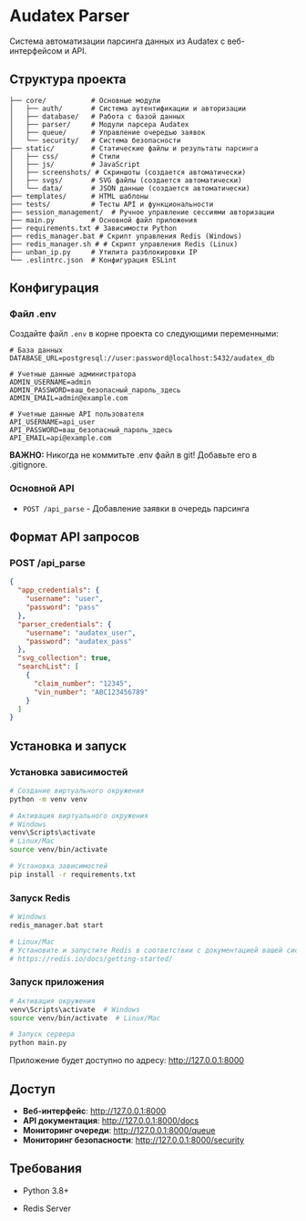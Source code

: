 # Audatex Parser

Система автоматизации парсинга данных из Audatex с веб-интерфейсом и API.

## Структура проекта

```
├── core/           # Основные модули
│   ├── auth/       # Система аутентификации и авторизации
│   ├── database/   # Работа с базой данных
│   ├── parser/     # Модули парсера Audatex
│   ├── queue/      # Управление очередью заявок
│   └── security/   # Система безопасности
├── static/         # Статические файлы и результаты парсинга
│   ├── css/        # Стили
│   ├── js/         # JavaScript
│   ├── screenshots/ # Скриншоты (создается автоматически)
│   ├── svgs/       # SVG файлы (создается автоматически)
│   └── data/       # JSON данные (создается автоматически)
├── templates/      # HTML шаблоны
├── tests/          # Тесты API и функциональности
├── session_management/  # Ручное управление сессиями авторизации
├── main.py         # Основной файл приложения
├── requirements.txt # Зависимости Python
├── redis_manager.bat # Скрипт управления Redis (Windows)
├── redis_manager.sh # # Скрипт управления Redis (Linux)
├── unban_ip.py     # Утилита разблокировки IP
└── .eslintrc.json  # Конфигурация ESLint
```

## Конфигурация

### Файл .env
Создайте файл `.env` в корне проекта со следующими переменными:

```env
# База данных
DATABASE_URL=postgresql://user:password@localhost:5432/audatex_db

# Учетные данные администратора
ADMIN_USERNAME=admin
ADMIN_PASSWORD=ваш_безопасный_пароль_здесь
ADMIN_EMAIL=admin@example.com

# Учетные данные API пользователя
API_USERNAME=api_user
API_PASSWORD=ваш_безопасный_пароль_здесь
API_EMAIL=api@example.com
```

**ВАЖНО:** Никогда не коммитьте .env файл в git! Добавьте его в .gitignore.

### Основной API
- `POST /api_parse` - Добавление заявки в очередь парсинга

## Формат API запросов

### POST /api_parse
```json
{
  "app_credentials": {
    "username": "user",
    "password": "pass"
  },
  "parser_credentials": {
    "username": "audatex_user",
    "password": "audatex_pass"
  },
  "svg_collection": true,
  "searchList": [
    {
      "claim_number": "12345",
      "vin_number": "ABC123456789"
    }
  ]
}
```

## Установка и запуск

### Установка зависимостей
```bash
# Создание виртуального окружения
python -m venv venv

# Активация виртуального окружения
# Windows
venv\Scripts\activate
# Linux/Mac
source venv/bin/activate

# Установка зависимостей
pip install -r requirements.txt
```

### Запуск Redis
```bash
# Windows
redis_manager.bat start

# Linux/Mac
# Установите и запустите Redis в соответствии с документацией вашей системы
# https://redis.io/docs/getting-started/
```

### Запуск приложения
```bash
# Активация окружения
venv\Scripts\activate  # Windows
source venv/bin/activate  # Linux/Mac

# Запуск сервера
python main.py
```

Приложение будет доступно по адресу: http://127.0.0.1:8000

## Доступ

- **Веб-интерфейс**: http://127.0.0.1:8000
- **API документация**: http://127.0.0.1:8000/docs
- **Мониторинг очереди**: http://127.0.0.1:8000/queue
- **Мониторинг безопасности**: http://127.0.0.1:8000/security

## Требования

- Python 3.8+

- Redis Server 
